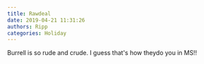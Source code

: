 ```yaml
---
title: Rawdeal
date: 2019-04-21 11:31:26
authors: Ripp
categories: Holiday
---
```


 Burrell is so rude and crude.
I guess that's how theydo you in MS!!